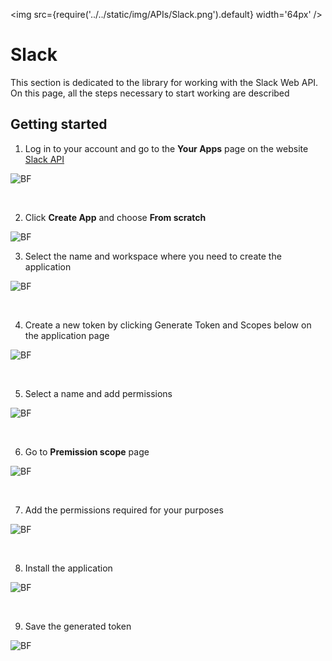 ﻿---
id: Slack
sidebar_class_name: Slack
---

<img src={require('../../static/img/APIs/Slack.png').default} width='64px' />

# Slack

This section is dedicated to the library for working with the Slack Web API. On this page, all the steps necessary to start working are described

## Getting started

1. Log in to your account and go to the **Your Apps** page on the website [Slack API](https://api.slack.com)

![BF](../../static/img/Docs/Slack/1.png)

<br/>

2. Click **Create App** and choose **From scratch**

![BF](../../static/img/Docs/Slack/2.png)

3. Select the name and workspace where you need to create the application

![BF](../../static/img/Docs/Slack/3.png)

<br/>

4. Create a new token by clicking Generate Token and Scopes below on the application page

![BF](../../static/img/Docs/Slack/4.png)

<br/>

5. Select a name and add permissions

![BF](../../static/img/Docs/Slack/5.png)

<br/>

6. Go to **Premission scope** page

![BF](../../static/img/Docs/Slack/6.png)

<br/>

7. Add the permissions required for your purposes

![BF](../../static/img/Docs/Slack/7.png)

<br/>

8. Install the application

![BF](../../static/img/Docs/Slack/8.png)

<br/>

9. Save the generated token

![BF](../../static/img/Docs/Slack/9.png)

<br/>
